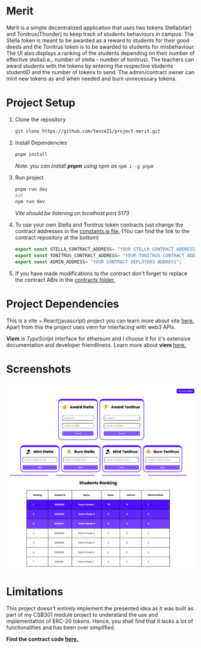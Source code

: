 # Merit
Merit is a simple decentralized application that uses two tokens Stella(star) and Tonitrus(Thunder) to keep track of students behaviours in campus. The Stella token is meant to be awarded as a reward to students for their good deeds and the Tonitrus token is to be awarded to students for misbehaviour. The UI also displays a ranking of the students depending on their number of effective stella(i.e., number of stella - number of tonitrus). The teachers can award students with the tokens by entering the respective students studentID and the number of tokens to send. The admin/contract owner can mint new tokens as and when needed and burn unnecessary tokens.

# Project Setup
1. Clone the repository
    ```bash
    git clone https://github.com/tenze21/project-merit.git
    ```
2. Install Dependencies
    ```bash
    pnpm install
    ```
    *Note: you can install **pnpm** using npm as `npm i -g pnpm`*
3. Run project
    ```bash
    pnpm run dev
    #OR
    npm run dev
    ```
    *Vite should be listening on localhost port 5173*
4. To use your own Stella and Tonitrus token contracts just change the contract addresses in the [constants.js file.](./src/constants.js) (You can find the link to the contract repository at the bottom)
    ```javascript
    export const STELLA_CONTRACT_ADDRESS= "YOUR STELLA CONTRACT ADDRESS";
    export const TONITRUS_CONTRACT_ADDRESS= "YOUR TONITRUS CONTRACT ADDRESS";
    export const ADMIN_ADDRESS= "YOUR CONTRACT DEPLOYERS ADDRESS";
    ```

5. If you have made modifications to the contract don't forget to replace the contract ABIs in the [contracts folder.](./src/contracts/) 

# Project Dependencies
This is a vite + React(javascript) project you can learn more about vite [here.](https://vite.dev/) Apart from this the project uses viem for interfacing with web3 APIs.

**Viem** is *TypeScript* interface for ethereum and I choose it for it's extensive documentation and developer friendliness. Learn more about **viem** [here.](https://viem.sh) 

# Screenshots
![](./screenshots/screenshot1.png)
![](./screenshots/screenshot2.png)

# Limitations
This project doesn't entirely implement the presented idea as it was built as part of my CSB301 module project to understand the use and implementation of ERC-20 tokens. Hence, you shall find that it lacks a lot of functionalities and has been over simplified.

**Find the contract code [here.](https://github.com/tenze21/project-merit-contract.git)**